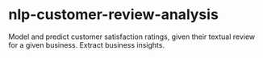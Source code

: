 # nlp-customer-review-analysis
Model and predict customer satisfaction ratings, given their textual review for a given business. Extract business insights.
